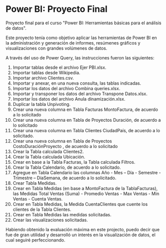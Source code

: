 # Power BI: Proyecto Final

Proyecto final para el curso "Power BI: Herramientas básicas para el análisis de datos".

Este proyecto tenía como objetivo aplicar las herramientas de Power BI en la administración y generación de informes, resúmenes gráficos y visualizaciones con grandes volúmenes de datos.

A través del uso de Power Query, las instrucciones fueron las siguientes:

1. Importar tablas desde el archivo Ejer PBI.xlsx.
2. Importar tablas desde Wikipedia.
3. Importar archivo Clientes.csv.
4. Importar y anexar, en una nueva consulta, las tablas indicadas.
5. Importar los datos del archivo Combina queries.xlsx.
6. Importar y transponer los datos del archivo Transpone Datos.xlsx.
7. Importar los datos del archivo Anula dinamización.xlsx.
8. Duplicar la tabla Unpivoting.
9. Crear una nueva columna en Tabla Facturas MontoFactura, de acuerdo a lo solicitado
10. Crear una nueva columna en Tabla de Proyectos Duración, de acuerdo a lo solicitado
11. Crear una nueva columna en Tabla Clientes CiudadPaís, de acuerdo a lo solicitado.
12. Crear una nueva columna en Tabla de Proyectos CostoDuraciónProyecto , de acuerdo a lo solicitado
13. Crear la Tabla calculada Clientes2.
14. Crear la Tabla calculada Ubicación.
15. Crear en base a la Tabla Facturas, la Tabla calculada Filtros.
16. Crear la Tabla Calendario, de acuerdo a lo solicitado.
17. Agregue en Tabla Calendario las columnas Año - Mes – Día - Semestre - Trimestre – DíaSemana, de acuerdo a lo solicitado.
18. Crear Tabla Medidas.
19. Crear en Tabla Medidas (en base a MontoFactura de la TablaFacturas), las Medidas Total Ventas (Suma) - Promedio Ventas - Max Ventas - Min Ventas - Cuenta Ventas.
20. Crear en Tabla Medidas, la Medida CuentaClientes que cuente los clientes de la Tabla Clientes.
21. Crear en Tabla Medidas las medidas solicitadas.
22. Crear las visualizaciones solicitadas.

Habiendo obtenido la evaluación máxima en este projecto, puedo decir que fue de gran utilidad y desarrolló un interés en la visualización de datos, el cual seguiré perfeccionando. 
